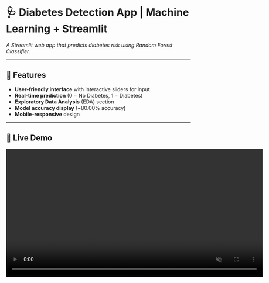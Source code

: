 # 🩺 Diabetes Detection App | Machine Learning + Streamlit

*A Streamlit web app that predicts diabetes risk using Random Forest Classifier.*

---

## 🚀 Features
- **User-friendly interface** with interactive sliders for input
- **Real-time prediction** (0 = No Diabetes, 1 = Diabetes)
- **Exploratory Data Analysis** (EDA) section
- **Model accuracy display** (~80.00% accuracy)
- **Mobile-responsive** design

---

## 🎥 Live Demo
<div align="enter">
  <video src="https://github.com/TharushaKamalanath/Diabetes-Detection/raw/main/app-demo.mp4" controls width="700" muted></video>
</div>
